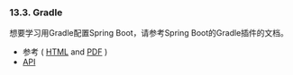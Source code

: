 ### 13.3. Gradle

想要学习用Gradle配置Spring Boot，请参考Spring Boot的Gradle插件的文档。

  - 参考 ( [HTML](https://docs.spring.io/spring-boot/docs/2.0.0.RELEASE/gradle-plugin/reference/html) and [PDF](https://docs.spring.io/spring-boot/docs/2.0.0.RELEASE/gradle-plugin/reference/pdf/spring-boot-gradle-plugin-reference.pdf) ) 
  - [API](https://docs.spring.io/spring-boot/docs/2.0.0.RELEASE/gradle-plugin/api)
